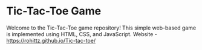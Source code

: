 # Tic-Tac-Toe Game
Welcome to the Tic-Tac-Toe game repository! This simple web-based game is implemented using HTML, CSS, and JavaScript.
Website - https://rohittz.github.io/Tic-tac-toe/
